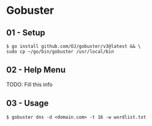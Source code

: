 # Gobuster

## 01 - Setup

```
$ go install github.com/OJ/gobuster/v3@latest && \
sudo cp ~/go/bin/gobuster /usr/local/bin
```

## 02 - Help Menu

TODO: Fill this info

## 03 - Usage

`$ gobuster dns -d <domain.com> -t 16 -w wordlist.txt`